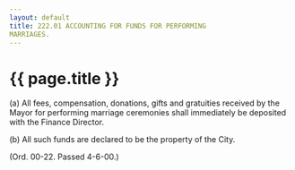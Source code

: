 ```yaml
---
layout: default 
title: 222.01 ACCOUNTING FOR FUNDS FOR PERFORMING
MARRIAGES.
---
```


{{ page.title }}
================

​(a) All fees, compensation, donations, gifts and gratuities received by
the Mayor for performing marriage ceremonies shall immediately be
deposited with the Finance Director.

​(b) All such funds are declared to be the property of the City.

(Ord. 00-22. Passed 4-6-00.)
